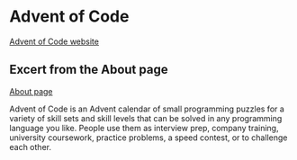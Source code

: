# Advent of Code

[Advent of Code website](https://adventofcode.com)

## Excert from the About page

[About page](https://adventofcode.com/about)

Advent of Code is an Advent calendar of small programming puzzles for a variety of skill sets and skill levels that can be solved in any programming language you like. People use them as interview prep, company training, university coursework, practice problems, a speed contest, or to challenge each other.
